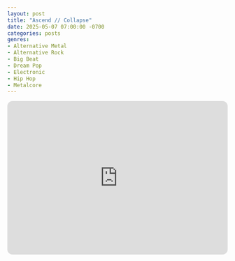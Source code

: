 ```yaml
---
layout: post
title: "Ascend // Collapse"
date: 2025-05-07 07:00:00 -0700
categories: posts
genres:
- Alternative Metal
- Alternative Rock
- Big Beat
- Dream Pop
- Electronic
- Hip Hop
- Metalcore 
---
```

<iframe style="border-radius:12px" src="https://open.spotify.com/embed/playlist/5AjNy7Ad1RYF4HMJ0QaNaj?utm_source=generator" width="100%" height="352" frameBorder="0" allowfullscreen="" allow="autoplay; clipboard-write; encrypted-media; fullscreen; picture-in-picture" loading="lazy"></iframe>